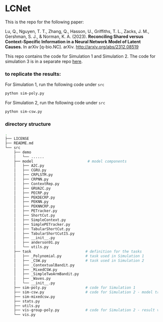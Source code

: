 # LCNet

This is the repo for the following paper: 

Lu, Q., Nguyen, T. T., Zhang, Q., Hasson, U., Griffiths, T. L., Zacks, J. M., Gershman, S. J., & Norman, K. A. (2023). 
**Reconciling Shared versus Context-Specific Information in a Neural Network Model of Latent Causes.** 
In arXiv [q-bio.NC]. arXiv. http://arxiv.org/abs/2312.08519 

This repo contains the code for Simulation 1 and Simulation 2. The code for simulation 3 is in a separate repo [here](https://github.com/qihongl/meta-model). 

### to replicate the results: 

For Simulation 1, run the following code under `src`
```sh
python sim-poly.py
```

For Simulation 2, run the following code under `src`
```sh
python sim-csw.py
```

### directory structure
```sh
.
├── LICENSE
├── README.md
└── src
    ├── demo                  
    │   └── ...... 
    ├── model                         # model components 
    │   ├── A2C.py
    │   ├── CGRU.py
    │   ├── CRPLSTM.py
    │   ├── CRPNN.py
    │   ├── ContextRep.py
    │   ├── GRUA2C.py
    │   ├── PECRP.py
    │   ├── PEKDECRP.py
    │   ├── PEKNN.py
    │   ├── PEKNNCRP.py
    │   ├── PETracker.py
    │   ├── ShortCut.py
    │   ├── SimpleContext.py
    │   ├── SimplePETracker.py
    │   ├── TabularShortCut.py
    │   ├── TabularShortCutIS.py
    │   ├── __init__.py
    │   ├── anderson91.py
    │   └── utils.py
    ├── task                         # definition for the tasks
    │   ├── _Polynomial.py           # task used in Simulation 1 
    │   ├── _CSW.py                  # task used in Simulation 2 
    │   ├── _ContextualBandit.py
    │   ├── _MixedCSW.py
    │   ├── _SimpleTwoArmBandit.py
    │   ├── _Waves.py
    │   └── __init__.py
    ├── sim-poly.py                  # code for Simulation 1 
    ├── sim-csw.py                   # code for Simulation 2 - model training 
    ├── sim-mixedcsw.py             
    ├── stats.py                     
    ├── utils.py                     
    ├── vis-group-poly.py            # code for Simulation 2 - result visualization
    └── vis.py

```

